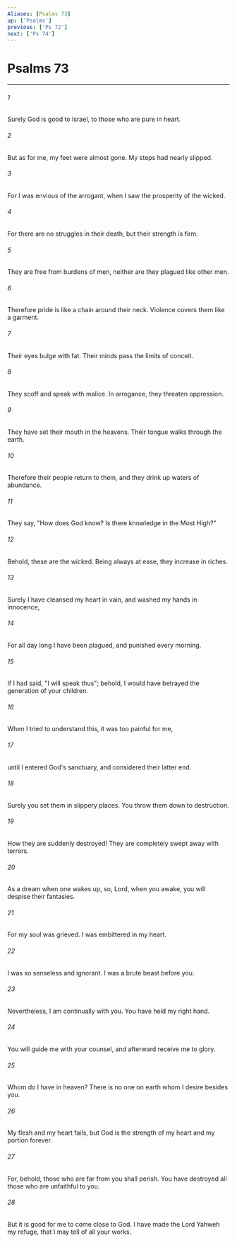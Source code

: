 ```yaml
---
Aliases: [Psalms 73]
up: ['Psalms']
previous: ['Ps 72']
next: ['Ps 74']
---
```

# Psalms 73
***





###### 1 

Surely God is good to Israel, to those who are pure in heart. 



###### 2 

But as for me, my feet were almost gone. My steps had nearly slipped. 



###### 3 

For I was envious of the arrogant, when I saw the prosperity of the wicked. 



###### 4 

For there are no struggles in their death, but their strength is firm. 



###### 5 

They are free from burdens of men, neither are they plagued like other men. 



###### 6 

Therefore pride is like a chain around their neck. Violence covers them like a garment. 



###### 7 

Their eyes bulge with fat. Their minds pass the limits of conceit. 



###### 8 

They scoff and speak with malice. In arrogance, they threaten oppression. 



###### 9 

They have set their mouth in the heavens. Their tongue walks through the earth. 



###### 10 

Therefore their people return to them, and they drink up waters of abundance. 



###### 11 

They say, "How does God know? Is there knowledge in the Most High?" 



###### 12 

Behold, these are the wicked. Being always at ease, they increase in riches. 



###### 13 

Surely I have cleansed my heart in vain, and washed my hands in innocence, 



###### 14 

For all day long I have been plagued, and punished every morning. 



###### 15 

If I had said, "I will speak thus"; behold, I would have betrayed the generation of your children. 



###### 16 

When I tried to understand this, it was too painful for me, 



###### 17 

until I entered God's sanctuary, and considered their latter end. 



###### 18 

Surely you set them in slippery places. You throw them down to destruction. 



###### 19 

How they are suddenly destroyed! They are completely swept away with terrors. 



###### 20 

As a dream when one wakes up, so, Lord, when you awake, you will despise their fantasies. 



###### 21 

For my soul was grieved. I was embittered in my heart. 



###### 22 

I was so senseless and ignorant. I was a brute beast before you. 



###### 23 

Nevertheless, I am continually with you. You have held my right hand. 



###### 24 

You will guide me with your counsel, and afterward receive me to glory. 



###### 25 

Whom do I have in heaven? There is no one on earth whom I desire besides you. 



###### 26 

My flesh and my heart fails, but God is the strength of my heart and my portion forever. 



###### 27 

For, behold, those who are far from you shall perish. You have destroyed all those who are unfaithful to you. 



###### 28 

But it is good for me to come close to God. I have made the Lord Yahweh my refuge, that I may tell of all your works.
